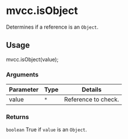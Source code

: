 # mvcc.isObject

Determines if a reference is an `Object`.

## Usage

mvcc.isObject(value);

### Arguments

| Parameter    | Type       | Details                            |
| ------------ | ---------- | ---------------------------------- |
| value        | `*`        | Reference to check.                |

### Returns

`boolean` True if `value` is an `Object`.
